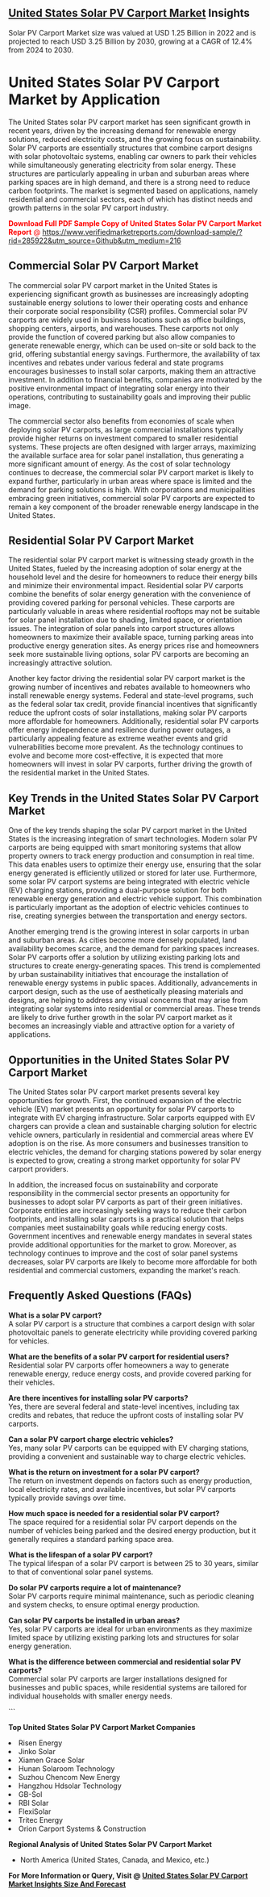 <h2><a href="https://www.verifiedmarketreports.com/download-sample/?rid=285922&amp;utm_source=Github&amp;utm_medium=216" target="_blank">United States Solar PV Carport Market</a> Insights</h2><p>Solar PV Carport Market size was valued at USD 1.25 Billion in 2022 and is projected to reach USD 3.25 Billion by 2030, growing at a CAGR of 12.4% from 2024 to 2030.</p><p><h1>United States Solar PV Carport Market by Application</h1><p>The United States solar PV carport market has seen significant growth in recent years, driven by the increasing demand for renewable energy solutions, reduced electricity costs, and the growing focus on sustainability. Solar PV carports are essentially structures that combine carport designs with solar photovoltaic systems, enabling car owners to park their vehicles while simultaneously generating electricity from solar energy. These structures are particularly appealing in urban and suburban areas where parking spaces are in high demand, and there is a strong need to reduce carbon footprints. The market is segmented based on applications, namely residential and commercial sectors, each of which has distinct needs and growth patterns in the solar PV carport industry. <p><span class=""><span style="color: #ff0000;"><strong>Download Full PDF Sample Copy of United States Solar PV Carport Market Report</strong> @ </span><a href="https://www.verifiedmarketreports.com/download-sample/?rid=285922&amp;utm_source=Github&amp;utm_medium=216" target="_blank">https://www.verifiedmarketreports.com/download-sample/?rid=285922&amp;utm_source=Github&amp;utm_medium=216</a></span></p><h2>Commercial Solar PV Carport Market</h2><p>The commercial solar PV carport market in the United States is experiencing significant growth as businesses are increasingly adopting sustainable energy solutions to lower their operating costs and enhance their corporate social responsibility (CSR) profiles. Commercial solar PV carports are widely used in business locations such as office buildings, shopping centers, airports, and warehouses. These carports not only provide the function of covered parking but also allow companies to generate renewable energy, which can be used on-site or sold back to the grid, offering substantial energy savings. Furthermore, the availability of tax incentives and rebates under various federal and state programs encourages businesses to install solar carports, making them an attractive investment. In addition to financial benefits, companies are motivated by the positive environmental impact of integrating solar energy into their operations, contributing to sustainability goals and improving their public image.<p>The commercial sector also benefits from economies of scale when deploying solar PV carports, as large commercial installations typically provide higher returns on investment compared to smaller residential systems. These projects are often designed with larger arrays, maximizing the available surface area for solar panel installation, thus generating a more significant amount of energy. As the cost of solar technology continues to decrease, the commercial solar PV carport market is likely to expand further, particularly in urban areas where space is limited and the demand for parking solutions is high. With corporations and municipalities embracing green initiatives, commercial solar PV carports are expected to remain a key component of the broader renewable energy landscape in the United States. <h2>Residential Solar PV Carport Market</h2><p>The residential solar PV carport market is witnessing steady growth in the United States, fueled by the increasing adoption of solar energy at the household level and the desire for homeowners to reduce their energy bills and minimize their environmental impact. Residential solar PV carports combine the benefits of solar energy generation with the convenience of providing covered parking for personal vehicles. These carports are particularly valuable in areas where residential rooftops may not be suitable for solar panel installation due to shading, limited space, or orientation issues. The integration of solar panels into carport structures allows homeowners to maximize their available space, turning parking areas into productive energy generation sites. As energy prices rise and homeowners seek more sustainable living options, solar PV carports are becoming an increasingly attractive solution.<p>Another key factor driving the residential solar PV carport market is the growing number of incentives and rebates available to homeowners who install renewable energy systems. Federal and state-level programs, such as the federal solar tax credit, provide financial incentives that significantly reduce the upfront costs of solar installations, making solar PV carports more affordable for homeowners. Additionally, residential solar PV carports offer energy independence and resilience during power outages, a particularly appealing feature as extreme weather events and grid vulnerabilities become more prevalent. As the technology continues to evolve and become more cost-effective, it is expected that more homeowners will invest in solar PV carports, further driving the growth of the residential market in the United States.<h2>Key Trends in the United States Solar PV Carport Market</h2><p>One of the key trends shaping the solar PV carport market in the United States is the increasing integration of smart technologies. Modern solar PV carports are being equipped with smart monitoring systems that allow property owners to track energy production and consumption in real time. This data enables users to optimize their energy use, ensuring that the solar energy generated is efficiently utilized or stored for later use. Furthermore, some solar PV carport systems are being integrated with electric vehicle (EV) charging stations, providing a dual-purpose solution for both renewable energy generation and electric vehicle support. This combination is particularly important as the adoption of electric vehicles continues to rise, creating synergies between the transportation and energy sectors. <p>Another emerging trend is the growing interest in solar carports in urban and suburban areas. As cities become more densely populated, land availability becomes scarce, and the demand for parking spaces increases. Solar PV carports offer a solution by utilizing existing parking lots and structures to create energy-generating spaces. This trend is complemented by urban sustainability initiatives that encourage the installation of renewable energy systems in public spaces. Additionally, advancements in carport design, such as the use of aesthetically pleasing materials and designs, are helping to address any visual concerns that may arise from integrating solar systems into residential or commercial areas. These trends are likely to drive further growth in the solar PV carport market as it becomes an increasingly viable and attractive option for a variety of applications.<h2>Opportunities in the United States Solar PV Carport Market</h2><p>The United States solar PV carport market presents several key opportunities for growth. First, the continued expansion of the electric vehicle (EV) market presents an opportunity for solar PV carports to integrate with EV charging infrastructure. Solar carports equipped with EV chargers can provide a clean and sustainable charging solution for electric vehicle owners, particularly in residential and commercial areas where EV adoption is on the rise. As more consumers and businesses transition to electric vehicles, the demand for charging stations powered by solar energy is expected to grow, creating a strong market opportunity for solar PV carport providers. <p>In addition, the increased focus on sustainability and corporate responsibility in the commercial sector presents an opportunity for businesses to adopt solar PV carports as part of their green initiatives. Corporate entities are increasingly seeking ways to reduce their carbon footprints, and installing solar carports is a practical solution that helps companies meet sustainability goals while reducing energy costs. Government incentives and renewable energy mandates in several states provide additional opportunities for the market to grow. Moreover, as technology continues to improve and the cost of solar panel systems decreases, solar PV carports are likely to become more affordable for both residential and commercial customers, expanding the market's reach.<h2>Frequently Asked Questions (FAQs)</h2><p><strong>What is a solar PV carport?</strong><br> A solar PV carport is a structure that combines a carport design with solar photovoltaic panels to generate electricity while providing covered parking for vehicles. </p><p><strong>What are the benefits of a solar PV carport for residential users?</strong><br> Residential solar PV carports offer homeowners a way to generate renewable energy, reduce energy costs, and provide covered parking for their vehicles. </p><p><strong>Are there incentives for installing solar PV carports?</strong><br> Yes, there are several federal and state-level incentives, including tax credits and rebates, that reduce the upfront costs of installing solar PV carports. </p><p><strong>Can a solar PV carport charge electric vehicles?</strong><br> Yes, many solar PV carports can be equipped with EV charging stations, providing a convenient and sustainable way to charge electric vehicles. </p><p><strong>What is the return on investment for a solar PV carport?</strong><br> The return on investment depends on factors such as energy production, local electricity rates, and available incentives, but solar PV carports typically provide savings over time. </p><p><strong>How much space is needed for a residential solar PV carport?</strong><br> The space required for a residential solar PV carport depends on the number of vehicles being parked and the desired energy production, but it generally requires a standard parking space area. </p><p><strong>What is the lifespan of a solar PV carport?</strong><br> The typical lifespan of a solar PV carport is between 25 to 30 years, similar to that of conventional solar panel systems. </p><p><strong>Do solar PV carports require a lot of maintenance?</strong><br> Solar PV carports require minimal maintenance, such as periodic cleaning and system checks, to ensure optimal energy production. </p><p><strong>Can solar PV carports be installed in urban areas?</strong><br> Yes, solar PV carports are ideal for urban environments as they maximize limited space by utilizing existing parking lots and structures for solar energy generation. </p><p><strong>What is the difference between commercial and residential solar PV carports?</strong><br> Commercial solar PV carports are larger installations designed for businesses and public spaces, while residential systems are tailored for individual households with smaller energy needs. </p>```</p><p><strong>Top United States Solar PV Carport Market Companies</strong></p><div data-test-id=""><p><li>Risen Energy</li><li> Jinko Solar</li><li> Xiamen Grace Solar</li><li> Hunan Solaroom Technology</li><li> Suzhou Chencom New Energy</li><li> Hangzhou Hdsolar Technology</li><li> GB-Sol</li><li> RBI Solar</li><li> FlexiSolar</li><li> Tritec Energy</li><li> Orion Carport Systems & Construction</li></p><div><strong>Regional Analysis of&nbsp;United States Solar PV Carport Market</strong></div><ul><li dir="ltr"><p dir="ltr">North America&nbsp;(United States, Canada, and Mexico, etc.)</p></li></ul><p><strong>For More Information or Query, Visit @&nbsp;</strong><strong><a href="https://www.verifiedmarketreports.com/product/solar-pv-carport-market/?utm_source=Github&amp;utm_medium=216" target="_blank">United States Solar PV Carport Market Insights Size And Forecast</a></strong></p></div>
